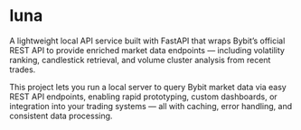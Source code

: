 # luna

A lightweight local API service built with FastAPI that wraps Bybit’s official REST API to provide enriched market data endpoints — including volatility ranking, candlestick retrieval, and volume cluster analysis from recent trades.

This project lets you run a local server to query Bybit market data via easy REST API endpoints, enabling rapid prototyping, custom dashboards, or integration into your trading systems — all with caching, error handling, and consistent data processing.
